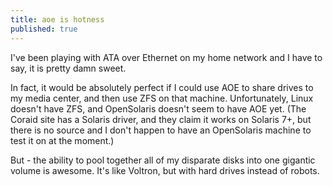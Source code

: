 ```yaml
---
title: aoe is hotness
published: true
---
```


I've been playing with ATA over Ethernet on my home network and I have
to say, it is pretty damn sweet.

In fact, it would be absolutely perfect if I could use AOE to share
drives to my media center, and then use ZFS on that machine.
Unfortunately, Linux doesn't have ZFS, and OpenSolaris doesn't seem to
have AOE yet. (The Coraid site has a Solaris driver, and they claim it
works on Solaris 7+, but there is no source and I don't happen to have
an OpenSolaris machine to test it on at the moment.)

But - the ability to pool together all of my disparate disks into one
gigantic volume is awesome. It's like Voltron, but with hard drives
instead of robots.
